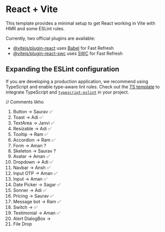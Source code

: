 # React + Vite

This template provides a minimal setup to get React working in Vite with HMR and some ESLint rules.

Currently, two official plugins are available:

- [@vitejs/plugin-react](https://github.com/vitejs/vite-plugin-react/blob/main/packages/plugin-react/README.md) uses [Babel](https://babeljs.io/) for Fast Refresh
- [@vitejs/plugin-react-swc](https://github.com/vitejs/vite-plugin-react-swc) uses [SWC](https://swc.rs/) for Fast Refresh

## Expanding the ESLint configuration

If you are developing a production application, we recommend using TypeScript and enable type-aware lint rules. Check out the [TS template](https://github.com/vitejs/vite/tree/main/packages/create-vite/template-react-ts) to integrate TypeScript and [`typescript-eslint`](https://typescript-eslint.io) in your project.


// Comments likho

1.  Button      -> Saurav ✅
2.  Toast       -> Adi    ✅
3.  TextArea    -> Janvi  ✅
4.  Resizable   -> Adi    ✅
5.  Tooltip     -> Ram    ✅
6.  Accordion   -> Ram    ✅
7.  Form        -> Aman   ? 
8.  Skeleton    -> Saurav ?
9.  Avatar      -> Aman   ✅
10. Dropdown    -> Adi    ✅
11. Navbar      -> Ansh   ✅
12. Input OTP   -> Aman   ✅
13. Input       -> Aman   ✅
14. Date Picker -> Sagar  ✅
15. Sonner      -> Adi    ✅
16. Pricing     -> Saurav ✅
17. Message bot -> Ram    ✅
18. Switch      ->        ✅
19. Testimonial -> Aman   ✅
20. Alert DialogBox -> 
21. File Drop 

